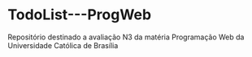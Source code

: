 # TodoList---ProgWeb
Repositório destinado a avaliação N3 da matéria Programação Web da Universidade Católica de Brasília
